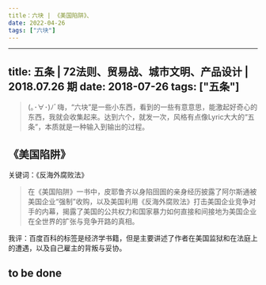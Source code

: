 ```yaml
---
title：六块 | 《美国陷阱》、
date: 2022-04-26
tags: ["六块"]
--- 
```

---
title: 五条 | 72法则、贸易战、城市文明、产品设计 | 2018.07.26 期
date: 2018-07-26
tags: ["五条"]
---


> (｡･∀･)ﾉﾞ嗨，“六块”是一些小东西，看到的一些有意意思，能激起好奇心的东西，我就会收集起来。达到六个，就发一次，风格有点像Lyric大大的“五条”，本质就是一种输入到输出的过程。

## 《美国陷阱》

关键词：《反海外腐败法》

> 在《美国陷阱》一书中，皮耶鲁齐以身陷囹圄的亲身经历披露了阿尔斯通被美国企业“强制”收购，以及美国利用《反海外腐败法》打击美国企业竞争对手的内幕，揭露了美国的公共权力和国家暴力如何直接和间接地为美国企业在全世界的扩张与竞争开路的真相。

我评：百度百科的标签是经济学书籍，但是主要讲述了作者在美国监狱和在法庭上的遭遇，以及自己雇主的背叛与妥协。

## to be done

